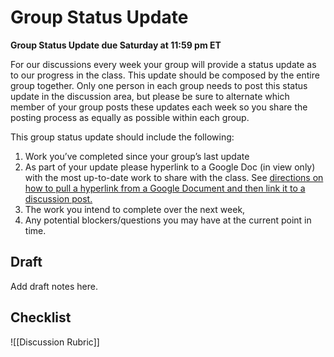 # Group Status Update
**Group Status Update due Saturday at 11:59 pm ET**

For our discussions every week your group will provide a status update as to our progress in the class. This update should be composed by the entire group together. Only one person in each group needs to post this status update in the discussion area, but please be sure to alternate which member of your group posts these updates each week so you share the posting process as equally as possible within each group.   

This group status update should include the following:

1.  Work you’ve completed since your group’s last update
2.  As part of your update please hyperlink to a Google Doc (in view only) with the most up-to-date work to share with the class. See [directions on how to pull a hyperlink from a Google Document and then link it to a discussion post.](https://docs.google.com/document/d/1hV35uKXMgCVQj_HytJYZQW7JmwdaEEX90YhwMMRw_X4/edit?usp=sharing) 
3.  The work you intend to complete over the next week, 
4.  Any potential blockers/questions you may have at the current point in time.

## Draft
Add draft notes here.

## Checklist
![[Discussion Rubric]]
